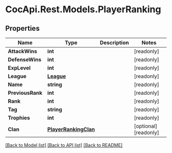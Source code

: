 # CocApi.Rest.Models.PlayerRanking

## Properties

Name | Type | Description | Notes
------------ | ------------- | ------------- | -------------
**AttackWins** | **int** |  | [readonly] 
**DefenseWins** | **int** |  | [readonly] 
**ExpLevel** | **int** |  | [readonly] 
**League** | [**League**](League.md) |  | [readonly] 
**Name** | **string** |  | [readonly] 
**PreviousRank** | **int** |  | [readonly] 
**Rank** | **int** |  | [readonly] 
**Tag** | **string** |  | [readonly] 
**Trophies** | **int** |  | [readonly] 
**Clan** | [**PlayerRankingClan**](PlayerRankingClan.md) |  | [optional] [readonly] 

[[Back to Model list]](../../README.md#documentation-for-models) [[Back to API list]](../../README.md#documentation-for-api-endpoints) [[Back to README]](../../README.md)


